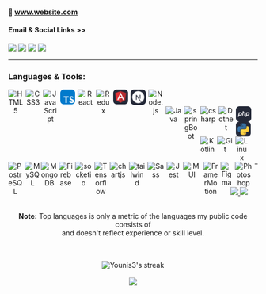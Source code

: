 
#### 🔗 www.website.com

#### Email & Social Links >>
<a href = "mailto:younis3.b@gmail.com">
        <img src="https://img.shields.io/badge/-Gmail-red?style=for-the-badge&logo=gmail&logoColor=white" target="_blank"></a>
<a href="https://www.linkedin.com/" target="_blank"><img
        src="https://img.shields.io/badge/-LinkedIn-%230077B5?style=for-the-badge&logo=linkedin&logoColor=white"
        target="_blank" /></a>    
<a href="https://www.twitter.com" target="_blank"><img
        src="https://img.shields.io/badge/-Twitter-9cf?style=for-the-badge&logo=twitter&logoColor=grey"
        target="_blank" /></a>     
<a href="https://www.dev.to/" target="_blank"><img
        src="https://img.shields.io/badge/-DEV-lightgrey?style=for-the-badge&logo=dev.to&logoColor=black"
        target="_blank" /></a>
        
__________________________
        
        
<h3 align="left">Languages & Tools:</h3>
<div align="center">
    <img align="left" alt="HTML5" width="30px"
        src="https://cdn.jsdelivr.net/gh/devicons/devicon/icons/html5/html5-original.svg" style="padding-right: 5px" />
    <img align="left" alt="CSS3" width="30px"
        src="https://cdn.jsdelivr.net/gh/devicons/devicon/icons/css3/css3-original.svg" style="padding-right: 5px" />
    <img align="left" alt="JavaScript" width="30px"
        src="https://cdn.jsdelivr.net/gh/devicons/devicon/icons/javascript/javascript-original.svg"
        style="padding-right: 5px" />
    <img align="left" alt="TypeScript" width="30px"
        src="https://github.com/tandpfun/skill-icons/blob/main/icons/TypeScript.svg" style="padding-right: 5px" />
    <img align="left" alt="React" width="32px"
        src="https://cdn.jsdelivr.net/gh/devicons/devicon/icons/react/react-original.svg" style="padding-right: 5px" />
    <img align="left" alt="Redux" width="30px" src="https://cdn.worldvectorlogo.com/logos/redux.svg" style="padding-right: 5px" />
    <img align="left" alt="Angular" width="30px"
        src="https://github.com/tandpfun/skill-icons/blob/main/icons/Angular-Dark.svg" style="padding-right: 5px" />
    <img align="left" alt="NextJS" width="31px"
        src="https://github.com/tandpfun/skill-icons/blob/main/icons/NextJS-Dark.svg" style="padding-right: 5px" />
    <img align="left" alt="Node.js" width="30px"
        src="https://cdn.jsdelivr.net/gh/devicons/devicon/icons/nodejs/nodejs-original.svg"
        style="padding-right: 5px" /> <br><br>  
    <img align="left" alt="Java" width="32px"
        src="https://www.svgrepo.com/show/250465/java.svg" style="padding-right: 5px" />
    <img align="left" alt="springBoot" width="28px"
        src="https://cdn.worldvectorlogo.com/logos/spring-3.svg" style="padding-right: 5px" />
    <img align="left" alt="csharp" width="32px" src="https://cdn.cdnlogo.com/logos/c/27/c.svg"
        style="padding-right: 5px" />
    <img align="left" alt="Dotnet" width="30px" src="https://upload.wikimedia.org/wikipedia/commons/e/ee/.NET_Core_Logo.svg"
        style="padding-right: 5px" />
    <img align="left" alt="PHP" width="31px" src="https://github.com/tandpfun/skill-icons/blob/main/icons/PHP-Dark.svg" style="padding-right: 5px" />
    <img align="left" alt="Python" width="30px"
        src="https://github.com/tandpfun/skill-icons/blob/main/icons/Python-Dark.svg" style="padding-right: 8px" />
    <img align="left" alt="Kotlin" width="29px"
        src="https://cdn.worldvectorlogo.com/logos/kotlin-1.svg" style="padding-right: 5px" />
    <img align="left" alt="Git" width="32px"
        src="https://cdn.jsdelivr.net/gh/devicons/devicon/icons/git/git-original.svg" style="padding-right: 5px" />
    <img align="left" alt="Linux" width="26px"
        src="https://upload.wikimedia.org/wikipedia/commons/3/35/Tux.svg" style="padding-right: 5px" /><br><br>  
    <img align="left" alt="PostreSQL" width="28px"
        src="https://www.svgrepo.com/show/303301/postgresql-logo.svg"
        style="padding-right: 5px" />
    <img align="left" alt="MySQL" width="32px"
        src="https://cdn.worldvectorlogo.com/logos/mysql-6.svg" 
        style="padding-right: 1px" />
    <img align="left" alt="MongoDB" width="34px"
        src="https://cdn.jsdelivr.net/gh/devicons/devicon/icons/mongodb/mongodb-original.svg"
        style="padding-right: 2px" />
    <img align="left" alt="Firebase" width="28px" src="https://www.vectorlogo.zone/logos/firebase/firebase-icon.svg"
        style="padding-right: 5px" /> 
    <img align="left" alt="socketio" width="34px"
        src="https://cdn.worldvectorlogo.com/logos/socket-io.svg" style="padding-right: 5px" />
    <img align="left" alt="Tensorflow" width="26px" src="https://upload.wikimedia.org/wikipedia/commons/2/2d/Tensorflow_logo.svg"
        style="padding-right: 5px" />
    <img align="left" alt="chartjs" width="34px"
        src="https://asset.brandfetch.io/idFdo8ulhr/idg4l58CuH.svg" style="padding-right: 5px" />
    <img align="left" alt="tailwind" width="32px"
        src="https://upload.wikimedia.org/wikipedia/commons/thumb/d/d5/Tailwind_CSS_Logo.svg/1200px-Tailwind_CSS_Logo.svg.png"
        style="padding-right: 5px" /> 
    <img align="left" alt="Sass" width="34px"
        src="https://upload.wikimedia.org/wikipedia/commons/9/96/Sass_Logo_Color.svg" style="padding-right: 5px" /><br><br>
    <img align="left" alt="Jest" width="28px"
        src="https://iconape.com/wp-content/files/dx/352988/svg/jest-seeklogo.com.svg" style="padding-right: 5px" />
    <img align="left" alt="MUI" width="36px"
        src="https://cdn.worldvectorlogo.com/logos/material-ui-1.svg" style="padding-right: 5px" />
    <img align="left" alt="FramerMotion" width="30px"
        src="https://cdn.worldvectorlogo.com/logos/framer-motion.svg" style="padding-right: 5px" />
    <img align="left" alt="Figma" width="24px"
        src="https://upload.wikimedia.org/wikipedia/commons/3/33/Figma-logo.svg"
        style="padding-right: 5px" />
    <img align="left" alt="Photoshop" width="35px"
        src="https://uxwing.com/wp-content/themes/uxwing/download/brands-and-social-media/adobe-photoshop-icon.svg"
        style="padding-right: 5px" />
        <br><br>
        
<!--     <img align="left" alt="Premiere" width="30px"
        src="https://upload.wikimedia.org/wikipedia/commons/f/f2/Adobe_Premiere_Pro_Logo.svg"
        style="padding-right: 5px" /> -->
        
</div>

_____________________________
<br />
<div align="center">
    <a href="https://github.com/younis3">
        <img height="180em"
            src="https://github-readme-stats.vercel.app/api?username=younis3&show_icons=true&theme=dracula&include_all_commits=true&count_private=true" />
        <img height="180em"
            src="https://github-readme-stats.vercel.app/api/top-langs/?username=younis3&layout=compact&langs_count=7&hide=jupyter%20notebook&theme=dracula" />
    </a>
    <br />
    <br />
    <p>
        <b>Note:</b> Top languages is only a metric of the languages my public code
        consists of<br> and doesn't reflect experience or skill level.
    </p>
</div>


<br />
<br />
<div align="center">
    <img alt="Younis3's streak"
        src="https://github-readme-streak-stats.herokuapp.com/?user=younis3&theme=black-ice&hide_border=true&stroke=0000&background=060A0CD0" />
    <br />
</div>


<br />
<div align="center">
    <img src="https://github.com/younis3/younis3/blob/output/github-contribution-grid-snake.svg" />
</div>



